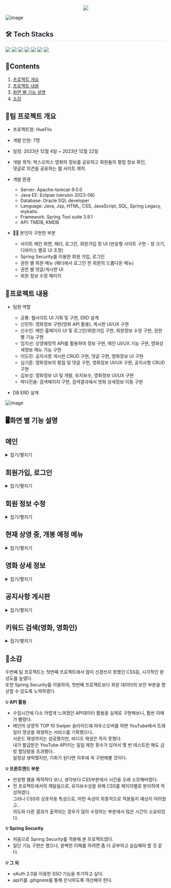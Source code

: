 <div align= "center">
    <img src="https://capsule-render.vercel.app/api?type=soft&color=0:,100:030303&height=120&text=HUEFLIX&animation=&fontColor=ffffff&fontSize=70" />
</div>

![image](https://github.com/SuinShin/Hueflix/assets/148019115/a440f894-eb3c-43ca-91db-a089a358c420)

<div style="text-align: left;">
    <h2 style="border-bottom: 1px solid #d8dee4; color: #282d33;"> 🛠️ Tech Stacks </h2>
    <div style="margin: ; text-align: left;" "text-align: left;"> <img src="https://img.shields.io/badge/Apache Tomcat-F8DC75?style=flat-square&logo=Apache Tomcat&logoColor=white">
          <img src="https://img.shields.io/badge/CSS3-1572B6?style=flat-square&logo=CSS3&logoColor=white">
          <img src="https://img.shields.io/badge/HTML5-E34F26?style=flat-square&logo=HTML5&logoColor=white">
          <img src="https://img.shields.io/badge/Java-007396?style=flat-square&logo=Java&logoColor=white">
          <img src="https://img.shields.io/badge/Javascript-F7DF1E?style=flat-square&logo=Javascript&logoColor=white">
          <img src="https://img.shields.io/badge/Oracle-F80000?style=flat-square&logo=Oracle&logoColor=white">
          <img src="https://img.shields.io/badge/Spring-6DB33F?style=flat-square&logo=Spring&logoColor=white">
    </div>
</div>
    
## 📃Contents

1. [프로젝트 개요](#프로젝트-개요)<br>
2. [프로젝트 내용](#프로젝트-내용)<br>
3. [화면 별 기능 설명](#화면-별-기능-설명)<br>
4. [소감](#소감)<br>
   

## 📌팀 프로젝트 개요
- 프로젝트명: HueFlix

- 개발 인원: 7명

- 일정: 2023년 12월 4일 ~ 2023년 12월 22일
  
- 개발 목적: 박스오피스 영화의 정보를 공유하고 회원들의 평점 정보 확인,<br>
            댓글로 의견을 공유하는 웹 사이트 제작. 
  
- 개발 환경
    - Server: Apache-tomcat-9.0.0
    - Java EE: Eclipse (version 2023-06)
    - Database: Oracle SQL developer
    - Language: Java, Jsp, HTML, CSS, JavaScript, SQL, Spring Legacy, mybatis
    - Framework: Spring Tool suite 3.9.1
    - API: TMDB, KMDB

- 👩‍🔧 본인이 구현한 부분
  - 사이트 메인 화면, 헤더, 로그인, 회원가입 창 UI (반응형 사이트 구현 - 창 크기, 디바이스 별로 UI 조정)
  - Spring Security를 이용한 회원 가입, 로그인
  - 권한 별 회원 메뉴 (헤더에서 로그인 한 회원의 드롭다운 메뉴)
  - 권한 별 댓글/게시판 UI
  - 회원 정보 수정 페이지

## 🔎프로젝트 내용

- 팀원 역할

    - 공통: 웹사이트 UI 기획 및 구현, ERD 설계
    - 신민하: 영화정보 구현(영화 API 활용), 게시판 UI/UX 구현
    - 신수인: 메인 홈페이지 UI 및 로그인/회원가입 구현, 회원정보 수정 구현, 권한별 기능 구현
    - 임지선: 상영예정작 API를 활용하여 정보 구현, 메인 UI/UX 기능 구현, 영화상세정보 메뉴 기능 구현
    - 이도민: 공지사항 게시판 CRUD 구현, 댓글 구현, 영화정보 UI 구현
    - 심기훈: 영화정보의 평점 및 댓글 구현, 영화정보 UI/UX 구현, 공지사항 CRUD 구현
    - 김보성: 영화정보 UI 및 개발, 유지보수, 영화정보 UI/UX 구현
    - 박다진솔: 검색페이지 구현, 검색결과에서 영화 상세정보 이동 구현

- DB ERD 설계

![image](https://github.com/SuinShin/Hueflix/assets/148019115/48569f67-e6cf-421c-8328-8a4e334d8bb6)


## 🖥화면 별 기능 설명

## 메인

<details>
<summary>접기/펼치기</summary>

<br>

- 프로젝트를 실행하면 가장 먼저 표시되는 화면인 만큼, 시각적인 요소에 중점을 두었다.
- Swiper.js를 이용하여, 각 섹션별 영화의 정보와 랭킹을 TMDB에서 받아와 동적으로 슬라이드에 삽입하였다.
- JavaScript Ajax함수를 사용하여 TMDB API의 데이터를 요청하였다.
- API에서 반환한 JSON형식의 데이터를 받아와 처리하였다.
- 포스터를 클릭하면 해당 영화의 상세 정보 창으로 이동한다.

<br>

![image](https://github.com/SuinShin/Hueflix/assets/148019115/a58e2512-e1c4-481a-ba3d-e975635931ac)

<br>

- 해상도 별로 슬라이드의 갯수와 폰트 사이즈를 조정하여 반응형 웹을 구현했다.
- 화면 해상도에 따라 최소 2개 ~ 최대 7개 사이로 슬라이드 갯수가 동적으로 조정된다.

<br>

<img src="https://github.com/SuinShin/Hueflix/assets/148019115/57351974-80f8-4c35-9265-68d968cfacaa" width="300" height="1000">
<img src="https://github.com/SuinShin/Hueflix/assets/148019115/d2cf7595-ccd3-48aa-bd29-5ec1d4503a2d" width="700" height="1000">

<br><br>

- 영화 포스터에 마우스 오버를 하면 영화의 간단한 정보가 표시된다.

<br>

![image](https://github.com/SuinShin/Hueflix/assets/148019115/c4361298-9375-4372-84fb-c8b5f9aa9d10)


</details>


## 회원가입, 로그인

<details>
<summary>접기/펼치기</summary>

<br>

<img src="https://github.com/SuinShin/Hueflix/assets/148019115/b19148c4-4f63-4a6d-82f6-c730688edc3c" width="500" height="auto">
<img src="https://github.com/SuinShin/Hueflix/assets/148019115/6e6eb01c-11e2-4a65-8f04-4a4d44f790a3" width="500" height="auto">

<br><br>

- Spring Security를 이용하여 회원가입, 로그인을 구현했다.
- Spring Security에서 지원해주는 BCryptPasswordEncoder를 이용해 회원 비밀번호를 암호화했다.

<br>

![image](https://github.com/SuinShin/Hueflix/assets/148019115/c0d6e890-8f0f-4785-8b4c-fd145d9418ec)


<br><br>

- 로그인 시 회원정보가 일치하지 않으면 경고 메시지가 출력된다.

<img src="https://github.com/SuinShin/Hueflix/assets/148019115/e968a634-d065-45b6-b73b-56e27d1c2fca" width="500" height="auto">

<br><br>

- 회원가입 버튼은 입력 폼이 하나라도 null이거나, 에러 메시지가 표시될 시 비활성화 상태이다.
- js와 Ajax를 이용하여 간단한 유효성 검사를 추가하였다.
    - 아이디가 이메일 형식이 아닐 경우 경고 메시지가 출력된다.
    - 중복 아이디, 닉네임이 존재할 경우 경고 메시지가 출력된다.
    - 비밀번호 입력란과 확인란이 일치하지 않을 경우 경고 메시지가 출력된다.

<br>

![image](https://github.com/SuinShin/Hueflix/assets/148019115/0bc15de0-d902-4739-8a1e-c7859effbcca)
![image](https://github.com/SuinShin/Hueflix/assets/148019115/b8117368-ef5c-4d67-a9fe-1e3991b5eee9)
![image](https://github.com/SuinShin/Hueflix/assets/148019115/c2491caa-343e-40b1-84f8-48a4ae01f840)
![image](https://github.com/SuinShin/Hueflix/assets/148019115/2595fc49-a1e5-4deb-a6a6-601ebfe8953d)
![image](https://github.com/SuinShin/Hueflix/assets/148019115/942da937-729d-458d-b3bf-34bd09c0c8e2)

</details>

## 회원 정보 수정

<details>
<summary>접기/펼치기</summary>

<br>

- 로그인을 완료하면 로그인 링크가 유저 정보를 표시하는 드롭다운 메뉴로 변경된다.
- 이 메뉴에서 유저 정보 수정 및 로그아웃이 가능하다.

<br>

![image](https://github.com/SuinShin/Hueflix/assets/148019115/272e9318-cb5c-4f2e-9527-14d728b3ffc9)

<br>

- 정보 수정창으로 이동하기 전, 보안을 위해 비밀번호를 다시 확인하는 절차를 갖는다.

<br>

![image](https://github.com/SuinShin/Hueflix/assets/148019115/13f2a1cd-4f59-4f85-bbab-a8c7e7efc45e)

<br>

- 비밀번호가 회원 정보와 일치하지 않을 시, 에러 메시지를 출력한다.
- BCryptPasswordEncoder로 입력 비밀번호를 변환하여 DB의 비밀번호를 확인한다.

<br>

![image](https://github.com/SuinShin/Hueflix/assets/148019115/6ff6a24c-3efd-4c5f-8352-2710f4337fd0)

<br>

- 닉네임, 비밀번호 변경이 가능하다
- 변경할 비밀번호가 일치하지 않으면 에러 메시지를 출력한다.

<br>

![image](https://github.com/SuinShin/Hueflix/assets/148019115/8f9d1d02-3abd-4672-ada6-f7363e3b9d39)


</details>


## 현재 상영 중, 개봉 예정 메뉴

<details>
<summary>접기/펼치기</summary>

<br>

- TMDB API를 통해 현재 대한민국 극장에서 상영중인 최신 영화정보, 개봉 예정작을 받아와 표시했다.
- 영화 포스터를 클릭하면, 해당 영화의 상세 페이지로 이동한다.
- 마우스 오버를 하면, 간단한 영화의 줄거리가 나온다. (제한 글자수 초과 시 ...로 후략)

<br>

<img src="https://github.com/SuinShin/Hueflix/assets/148019115/25344090-b7ce-4a90-9b8e-f0c28befb0c1" width="500" height="auto">
<img src="https://github.com/SuinShin/Hueflix/assets/148019115/468467c0-7d36-4755-8a0c-5e7366f34267" width="500" height="auto">

</details>


## 영화 상세 정보

<details>
<summary>접기/펼치기</summary>

<br>

- 해당 영화의 원하는 정보를 각 탭에 들어가서 열람할 수 있다.
- TMDB에서 해당 영화의 아이디를 이용해서 정보를 받아온다.

![image](https://github.com/SuinShin/Hueflix/assets/148019115/38848e88-6850-489d-b7aa-afbd00c0920c)

<br>

- 현재 상영중일 경우, 상영중 뱃지를 표시한다.
- 평점은 TMDB의 유저 평점이다.
- 출연진은 배열 데이터로 받아오는데, 0~1 인덱스는 주연 탭에, 나머지는 출연 탭에 표시하였다.
- 영상과 스틸 컷은 TMDB에서 제공하지 않아, KMDB API를 이용하였다.

![image](https://github.com/SuinShin/Hueflix/assets/148019115/6f5bfc1c-3200-4dca-bf23-b68cbe07b14a)
![image](https://github.com/SuinShin/Hueflix/assets/148019115/056ca21c-d4bd-40a7-ba67-e006d7db014c)

<br>

- Spring Security에서 로그인 된 유저의 정보를 Controller에서 키-값 쌍으로 데이터 전달.
- 로그인 된 유저의 닉네임 정보를 자동으로 받아와서 입력.
- 댓글과 함께 해당 영화의 별점을 매길 수 있다.
- 관리자는 댓글 옆에 삭제 버튼이 활성화된다.

**🙍‍♀️ 사용자 댓글 작성 화면**

![댓글작성(사용자)](https://github.com/SuinShin/Hueflix/assets/148019115/c75c7390-b03b-4e29-a3db-da28e5d4f558)

**👨‍🔧 관리자 댓글 작성 화면**

![댓글작성(관리자)](https://github.com/SuinShin/Hueflix/assets/148019115/4bbb1388-488b-4a0d-af55-c1e24736a1b2)

</details>


## 공지사항 게시판

<details>
<summary>접기/펼치기</summary>

<br>

- 게시판 읽기와 키워드 검색이 가능한 게시판.
- 1페이지에 게시글 10개가 출력되도록 구현(페이지네이션)
- 관리자는 게시판의 CRUD가 가능하다.
- 사용자는 게사판의 읽기 권한만 가진다.

**🙍‍♀️ 사용자 게시판 뷰**

![게시판(사용자)](https://github.com/SuinShin/Hueflix/assets/148019115/04a1c392-b139-4b0f-8777-bd1c77428554)
![게시판read(사용자)](https://github.com/SuinShin/Hueflix/assets/148019115/03c37e09-3b2e-40ad-9f48-58ffcddab8b7)

**👨‍🔧 관리자 게시판 뷰**

![게시판(관리자)](https://github.com/SuinShin/Hueflix/assets/148019115/a25272cc-1f65-404b-8db0-d8ef8cdf7682)
![게시판read(관리자)](https://github.com/SuinShin/Hueflix/assets/148019115/c36ff70d-c2d9-443d-af08-f5aaed3057dd)

<br>

</details>

## 키워드 검색(영화, 영화인)

<details>
<summary>접기/펼치기</summary>

<br>

- 검색창의 입력 문자열을 검색 API를 통해 각 영화, 영화인을 검색할 수 있음.
- 검색 결과에 출력되는 영화 포스터를 클릭하면 해당 영화 상세정보로 이동.

![검색창](https://github.com/SuinShin/Hueflix/assets/148019115/aa9c15e2-513b-41ca-acc1-16cdbcaa1b11)

</details>

## 📓소감

두번째 팀 프로젝트는 첫번째 프로젝트에서 많이 신경쓰지 못했던 CSS등, 시각적인 완성도를 높였다.<br>
또한 Spring Security를 이용하여, 첫번째 프로젝트보다 회원 데이터의 보안 부분을 향상할 수 있도록 노력하였다.<br>

**💡 API 활용**
- 수업시간에 다소 어렵게 느껴졌던 API데이터 활용을 실제로 구현해보니, 훨씬 이해가 빨랐다.
- 메인의 상영작 TOP 10 Swiper 슬라이드에 마우스오버를 하면 YouTube에서 트레일러 영상을 재생하는 서비스를 기획했으나..<br>
  사운드 재생까지는 성공했지만, 비디오 재생은 하지 못했다.<br>
  내가 발급받은 YouTube API키는 일일 제한 횟수가 있어서 몇 번 테스트만 해도 금방 할당량을 초과했다..<br>
  일정상 생략했지만, 기회가 된다면 차후에 꼭 구현해볼 것이다.

**💡 프론트엔드 부분**
- 반응형 웹을 제작하다 보니, 생각보다 CSS부분에서 시간을 오래 소모해버렸다.
- 전 프로젝트에서의 깨달음으로, 유지보수성을 위해 CSS를 페이지별로 분리하여 작성하였다.<br>
  그러나 CSS의 상호작용 특성으로, 어떤 속성이 최종적으로 적용될지 예상이 어려웠고.. <br>
  의도와 다른 결과가 출력되는 경우가 많아 수정하는 부분에서 많은 시간이 소요되었다.

**💡 Spring Security**
- 처음으로 Spring Security를 적용해 본 프로젝트였다.
- 일단 기능 구현은 했으나, 완벽한 이해를 하려면 좀 더 공부하고 실습해야 할 것 같다.

**💡 그 외**
- oAuth 2.0을 이용한 SSO 기능을 추가하고 싶다.
- api키를 .gitignore를 통해 은닉하도록 개선해야 한다.


